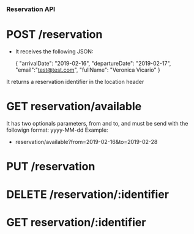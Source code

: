 ### Reservation API

# POST /reservation

* It receives the following JSON:

  {
        "arrivalDate": "2019-02-16",
        "departureDate": "2019-02-17",
        "email":"test@test.com",
        "fullName": "Veronica Vicario"
  }

It returns a reservation identifier in the location header
# GET reservation/available
It has two optionals parameters, from and to, and must be send with the followign format: yyyy-MM-dd
Example:

* reservation/available?from=2019-02-16&to=2019-02-28

# PUT /reservation
# DELETE /reservation/:identifier
# GET reservation/:identifier
